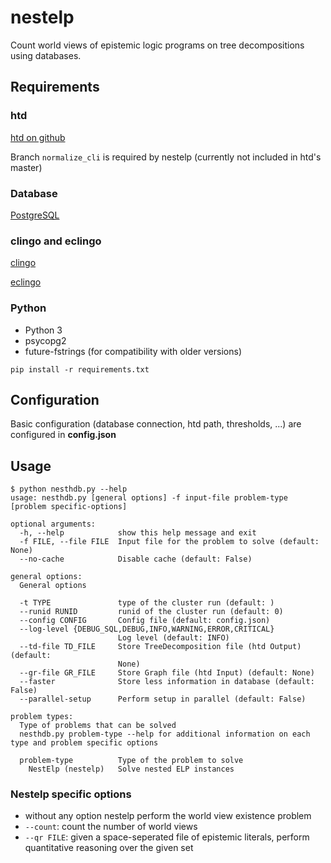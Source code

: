 # nestelp
Count world views of epistemic logic programs on tree decompositions using databases.

## Requirements

### htd

[htd on github](https://github.com/TU-Wien-DBAI/htd/)

Branch `normalize_cli` is required by nestelp (currently not included in htd's master)

### Database
[PostgreSQL](https://www.postgresql.org)

### clingo and eclingo
[clingo](https://github.com/potassco/clingo)

[eclingo](https://github.com/potassco/eclingo)

### Python
* Python 3
* psycopg2
* future-fstrings (for compatibility with older versions)
```
pip install -r requirements.txt
```

## Configuration
Basic configuration (database connection, htd path, thresholds, ...) are configured in **config.json**

## Usage
```
$ python nesthdb.py --help
usage: nesthdb.py [general options] -f input-file problem-type [problem specific-options]

optional arguments:
  -h, --help            show this help message and exit
  -f FILE, --file FILE  Input file for the problem to solve (default: None)
  --no-cache            Disable cache (default: False)

general options:
  General options

  -t TYPE               type of the cluster run (default: )
  --runid RUNID         runid of the cluster run (default: 0)
  --config CONFIG       Config file (default: config.json)
  --log-level {DEBUG_SQL,DEBUG,INFO,WARNING,ERROR,CRITICAL}
                        Log level (default: INFO)
  --td-file TD_FILE     Store TreeDecomposition file (htd Output) (default:
                        None)
  --gr-file GR_FILE     Store Graph file (htd Input) (default: None)
  --faster              Store less information in database (default: False)
  --parallel-setup      Perform setup in parallel (default: False)

problem types:
  Type of problems that can be solved
  nesthdb.py problem-type --help for additional information on each type and problem specific options

  problem-type          Type of the problem to solve
    NestElp (nestelp)   Solve nested ELP instances
```

### Nestelp specific options
* without any option nestelp perform the world view existence problem
* `--count`: count the number of world views
* `--qr FILE`: given a space-seperated file of epistemic literals, perform quantitative reasoning over the given set